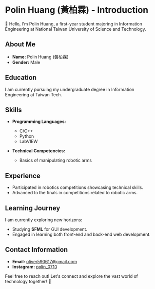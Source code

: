 # Polin Huang (黃柏霖) - Introduction

👋 Hello, I'm Polin Huang, a first-year student majoring in Information Engineering at National Taiwan University of Science and Technology.

## About Me

- **Name:** Polin Huang (黃柏霖)
- **Gender:** Male

## Education

I am currently pursuing my undergraduate degree in Information Engineering at Taiwan Tech.

## Skills

- **Programming Languages:**
  - C/C++
  - Python
  - LabVIEW

- **Technical Competencies:**
  - Basics of manipulating robotic arms

## Experience

- Participated in robotics competitions showcasing technical skills.
- Advanced to the finals in competitions related to robotic arms.

## Learning Journey

I am currently exploring new horizons:

- Studying **SFML** for GUI development.
- Engaged in learning both front-end and back-end web development.

## Contact Information

- **Email:** oliver590617@gmail.com
- **Instagram:** [polin_0710](https://www.instagram.com/polin_0710/)

Feel free to reach out! Let's connect and explore the vast world of technology together! 🚀
